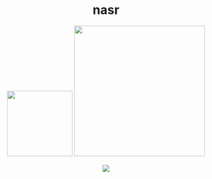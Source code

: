 <h1 align="center">nasr</h1>



<div align="center">

  <img src="https://streak-stats.demolab.com?user=nasrlol&locale=en&mode=daily&theme=dracula&hide_border=false&border_radius=5&order=3" height="150"   />
  <img src="https://github-readme-activity-graph.vercel.app/graph?username=nasrlol&radius=16&theme=react&area=true&order=5" height="300"   />
</div>

<br/>

<div align="center">
  <img src="https://profile-counter.glitch.me/nasrlol/count.svg?"  />
</div>

